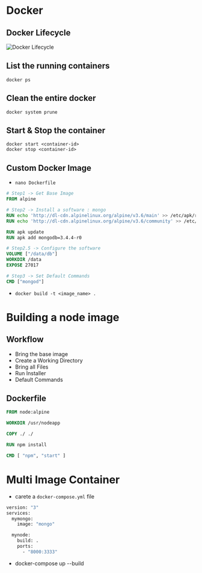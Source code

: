 # Docker

## Docker Lifecycle

![Docker Lifecycle](https://miro.medium.com/max/700/0*3_uIz_YMiyZxMwKn)

## List the running containers

```
docker ps
```

## Clean the entire docker

```
docker system prune
```

## Start & Stop the container

```
docker start <container-id>
docker stop <container-id>
```

## Custom Docker Image

-   `nano Dockerfile`

```Dockerfile
# Step1 -> Get Base Image
FROM alpine

# Step2 -> Install a software : mongo
RUN echo 'http://dl-cdn.alpinelinux.org/alpine/v3.6/main' >> /etc/apk/repositories
RUN echo 'http://dl-cdn.alpinelinux.org/alpine/v3.6/community' >> /etc/apk/repositories

RUN apk update
RUN apk add mongodb=3.4.4-r0

# Step2.5 -> Configure the software
VOLUME ["/data/db"]
WORKDIR /data
EXPOSE 27017

# Step3 -> Set Default Commands
CMD ["mongod"]
```

-   `docker build -t <image_name> .`

# Building a node image

## Workflow

-   Bring the base image
-   Create a Working Directory
-   Bring all Files
-   Run Installer
-   Default Commands

## Dockerfile

```Dockerfile
FROM node:alpine

WORKDIR /usr/nodeapp

COPY ./ ./

RUN npm install

CMD [ "npm", "start" ]
```

# Multi Image Container

-   carete a `docker-compose.yml` file

```Dockerfile
version: "3"
services:
  mymongo:
    image: "mongo"

  mynode:
    build: .
    ports:
      - "8000:3333"
```

-   docker-compose up --build
